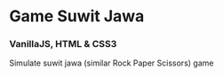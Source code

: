 # Game Suwit Jawa

### VanillaJS, HTML & CSS3

Simulate suwit jawa (similar Rock Paper Scissors) game
